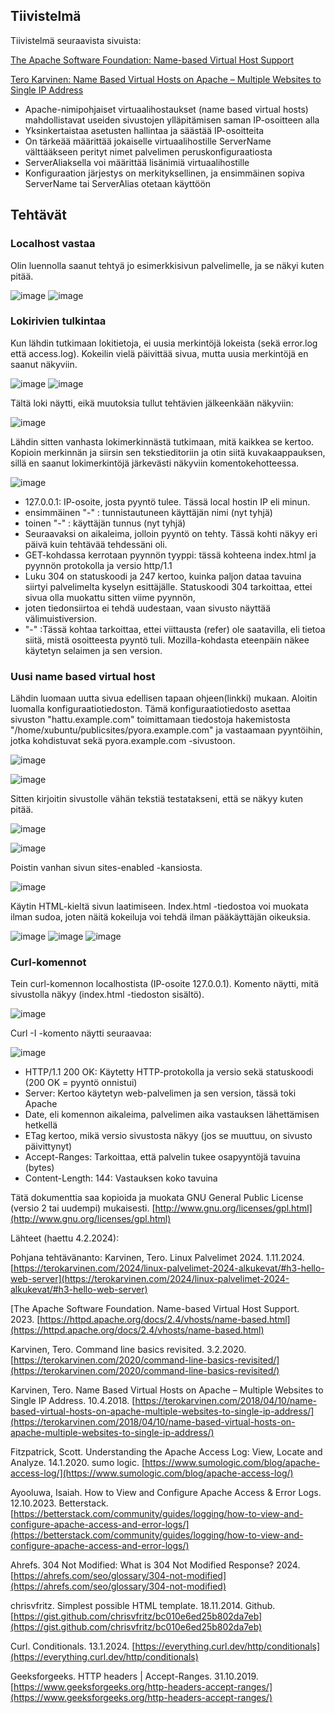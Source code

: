 
 ## Tiivistelmä

 Tiivistelmä seuraavista sivuista:
 
 [The Apache Software Foundation: Name-based Virtual Host Support](https://httpd.apache.org/docs/2.4/vhosts/name-based.html)
 
 [Tero Karvinen: Name Based Virtual Hosts on Apache – Multiple Websites to Single IP Address](https://terokarvinen.com/2018/04/10/name-based-virtual-hosts-on-apache-multiple-websites-to-single-ip-address/)
 
- Apache-nimipohjaiset virtuaalihostaukset (name based virtual hosts) mahdollistavat useiden sivustojen ylläpitämisen saman IP-osoitteen alla
- Yksinkertaistaa asetusten hallintaa ja säästää IP-osoitteita
- On tärkeää määrittää jokaiselle virtuaalihostille ServerName välttääkseen perityt nimet palvelimen peruskonfiguraatiosta
- ServerAliaksella voi määrittää lisänimiä virtuaalihostille
- Konfiguraation järjestys on merkityksellinen, ja ensimmäinen sopiva ServerName tai ServerAlias otetaan käyttöön

## Tehtävät
 
 ### Localhost vastaa

 Olin luennolla saanut tehtyä jo esimerkkisivun palvelimelle, ja se näkyi kuten pitää.
 
 ![image](https://github.com/RonjaVee/smial/assets/148786247/74755942-4100-4da7-9ec8-771772bebd0d)
 ![image](https://github.com/RonjaVee/smial/assets/148786247/73358757-35e0-418f-974d-5a1ad1ab27b7)
 
### Lokirivien tulkintaa

Kun lähdin tutkimaan lokitietoja, ei uusia merkintöjä lokeista (sekä error.log että access.log). Kokeilin vielä päivittää sivua, mutta uusia merkintöjä en saanut näkyviin.


![image](https://github.com/RonjaVee/smial/assets/148786247/ae464e72-57b9-4a4f-ae30-25696a2770a0)
![image](https://github.com/RonjaVee/smial/assets/148786247/2565e0d3-fa46-42e6-9094-3577d925950a)

Tältä loki näytti, eikä muutoksia tullut tehtävien jälkeenkään näkyviin:

![image](https://github.com/RonjaVee/smial/assets/148786247/a4a986be-1cad-4e28-a5d4-d7825a9b71a7)

Lähdin sitten vanhasta lokimerkinnästä tutkimaan, mitä kaikkea se kertoo. Kopioin merkinnän ja siirsin sen tekstieditoriin ja otin siitä kuvakaappauksen, sillä en saanut lokimerkintöjä järkevästi näkyviin
komentokehotteessa.

![image](https://github.com/RonjaVee/smial/assets/148786247/2bcea386-d422-43c7-893d-044018a704a2)


- 127.0.0.1: IP-osoite, josta pyyntö tulee. Tässä local hostin IP eli minun.
- ensimmäinen "-" : tunnistautuneen käyttäjän nimi (nyt tyhjä)
- toinen "-" : käyttäjän tunnus (nyt tyhjä)
- Seuraavaksi on aikaleima, jolloin pyyntö on tehty. Tässä kohti näkyy eri päivä kuin tehtävää tehdessäni oli.
- GET-kohdassa kerrotaan pyynnön tyyppi: tässä kohteena index.html ja pyynnön protokolla ja versio http/1.1
- Luku 304 on statuskoodi ja 247 kertoo, kuinka paljon dataa tavuina siirtyi palvelimelta kyselyn esittäjälle. Statuskoodi 304 tarkoittaa, ettei sivua olla muokattu sitten viime pyynnön, 
- joten tiedonsiirtoa ei tehdä uudestaan, vaan sivusto näyttää välimuistiversion.
- "-"	:Tässä kohtaa tarkoittaa, ettei viittausta (refer) ole saatavilla, eli  tietoa siitä, mistä osoitteesta pyyntö tuli.
Mozilla-kohdasta eteenpäin näkee käytetyn selaimen ja sen version.

### Uusi name based virtual host

Lähdin luomaan uutta sivua edellisen tapaan ohjeen(linkki) mukaan. Aloitin luomalla konfiguraatiotiedoston. Tämä konfiguraatiotiedosto asettaa sivuston "hattu.example.com" toimittamaan tiedostoja hakemistosta
"/home/xubuntu/publicsites/pyora.example.com" ja vastaamaan pyyntöihin, jotka kohdistuvat sekä pyora.example.com -sivustoon. 

![image](https://github.com/RonjaVee/smial/assets/148786247/c4157557-90d6-41de-b024-5180eaa2ef50)


![image](https://github.com/RonjaVee/smial/assets/148786247/b7ababaf-0194-4feb-b2f6-e3473a38d62d)

Sitten kirjoitin sivustolle vähän tekstiä testatakseni, että se näkyy kuten pitää.

![image](https://github.com/RonjaVee/smial/assets/148786247/032d54cb-5f9f-4620-802d-5fe7e2617b96)

![image](https://github.com/RonjaVee/smial/assets/148786247/ac8c62a6-fc6a-4f8a-9dda-3314e08e6af8)

Poistin vanhan sivun sites-enabled -kansiosta.

![image](https://github.com/RonjaVee/smial/assets/148786247/0aff4e2a-0577-45db-bc71-3f84d33d35d0)

Käytin HTML-kieltä sivun laatimiseen. Index.html -tiedostoa voi muokata ilman sudoa, joten näitä kokeiluja voi tehdä ilman pääkäyttäjän oikeuksia.

![image](https://github.com/RonjaVee/smial/assets/148786247/c36b34f7-0ad0-4c41-9859-9e8065d13639)
![image](https://github.com/RonjaVee/smial/assets/148786247/dc41c37a-dbf3-4ea2-9e93-bb06b42598db)
![image](https://github.com/RonjaVee/smial/assets/148786247/2980f10a-6257-46e9-bdcd-3f7a8db55388)

### Curl-komennot

Tein curl-komennon localhostista (IP-osoite 127.0.0.1). Komento näytti, mitä sivustolla näkyy (index.html -tiedoston sisältö).

![image](https://github.com/RonjaVee/smial/assets/148786247/d86b7b64-2171-4937-bd7b-aab17947f8ec)

Curl -I -komento näytti seuraavaa:

![image](https://github.com/RonjaVee/smial/assets/148786247/d4d8b516-b6ac-4432-b7d6-da9573ca07a8)

- HTTP/1.1 200 OK: Käytetty HTTP-protokolla ja versio sekä statuskoodi (200 OK = pyyntö onnistui)
- Server: Kertoo käytetyn web-palvelimen ja sen version, tässä toki Apache
- Date, eli komennon aikaleima, palvelimen aika vastauksen lähettämisen hetkellä
- ETag kertoo, mikä versio sivustosta näkyy (jos se muuttuu, on sivusto päivittynyt)
- Accept-Ranges:  Tarkoittaa, että palvelin tukee osapyyntöjä tavuina (bytes)
- Content-Length: 144: Vastauksen koko tavuina


Tätä dokumenttia saa kopioida ja muokata GNU General Public License (versio 2 tai uudempi) mukaisesti. [http://www.gnu.org/licenses/gpl.html](http://www.gnu.org/licenses/gpl.html)

Lähteet (haettu 4.2.2024):

Pohjana tehtävänanto: Karvinen, Tero. Linux Palvelimet 2024. 1.11.2024. [https://terokarvinen.com/2024/linux-palvelimet-2024-alkukevat/#h3-hello-web-server](https://terokarvinen.com/2024/linux-palvelimet-2024-alkukevat/#h3-hello-web-server)

[The Apache Software Foundation. Name-based Virtual Host Support. 2023. [https://httpd.apache.org/docs/2.4/vhosts/name-based.html](https://httpd.apache.org/docs/2.4/vhosts/name-based.html)

Karvinen, Tero. Command line basics revisited. 3.2.2020. [https://terokarvinen.com/2020/command-line-basics-revisited/](https://terokarvinen.com/2020/command-line-basics-revisited/)

Karvinen, Tero. Name Based Virtual Hosts on Apache – Multiple Websites to Single IP Address. 10.4.2018. [https://terokarvinen.com/2018/04/10/name-based-virtual-hosts-on-apache-multiple-websites-to-single-ip-address/](https://terokarvinen.com/2018/04/10/name-based-virtual-hosts-on-apache-multiple-websites-to-single-ip-address/)

Fitzpatrick, Scott. Understanding the Apache Access Log: View, Locate and Analyze. 14.1.2020. sumo logic. [https://www.sumologic.com/blog/apache-access-log/](https://www.sumologic.com/blog/apache-access-log/)

Ayooluwa, Isaiah. How to View and Configure Apache Access & Error Logs. 12.10.2023. Betterstack. [https://betterstack.com/community/guides/logging/how-to-view-and-configure-apache-access-and-error-logs/](https://betterstack.com/community/guides/logging/how-to-view-and-configure-apache-access-and-error-logs/)

Ahrefs. 304 Not Modified: What is 304 Not Modified Response? 2024. [https://ahrefs.com/seo/glossary/304-not-modified](https://ahrefs.com/seo/glossary/304-not-modified)


chrisvfritz. Simplest possible HTML template. 18.11.2014. Github. [https://gist.github.com/chrisvfritz/bc010e6ed25b802da7eb](https://gist.github.com/chrisvfritz/bc010e6ed25b802da7eb)

Curl. Conditionals. 13.1.2024. [https://everything.curl.dev/http/conditionals](https://everything.curl.dev/http/conditionals)

Geeksforgeeks. HTTP headers | Accept-Ranges. 31.10.2019. [https://www.geeksforgeeks.org/http-headers-accept-ranges/](https://www.geeksforgeeks.org/http-headers-accept-ranges/)




 
 
 

 

 
 
 
 
 
 
